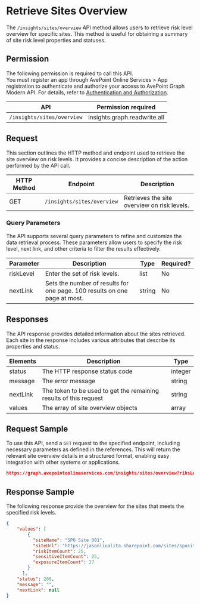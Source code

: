 # Retrieve Sites Overview

The `/insights/sites/overview` API method allows users to retrieve risk level overview for specific sites. This method is useful for obtaining a summary of site risk level properties and statuses.

## Permission

The following permission is required to call this API.  
You must register an app through AvePoint Online Services > App registration to authenticate and authorize your access to AvePoint Graph Modern API. For details, refer to [Authentication and Authorization](https://learn.avepoint.com/docs/Use-AvePoint-Graph-Modern-API.html#authentication-and-authorization).

| API     | Permission required | 
|-------------------|---------------|
| `/insights/sites/overview` | insights.graph.readwrite.all|  



## Request

This section outlines the HTTP method and endpoint used to retrieve the site overview on risk levels. It provides a concise description of the action performed by the API call. 

| HTTP Method | Endpoint | Description |
| --- | --- | --- |
| GET | `/insights/sites/overview` | Retrieves the site overview on risk levels. |



### Query Parameters

The API supports several query parameters to refine and customize the data retrieval process. These parameters allow users to specify the risk level, next link, and other criteria to filter the results effectively.

| Parameter | Description                              | Type    | Required? |
|-----------|------------------------------------------|---------|-----------|
| riskLevel | Enter the set of risk levels.            | list   | No        |
| nextLink  | Sets the number of results for one page. 100 results on one page at most. | string  | No        |

## Responses

The API response provides detailed information about the sites retrieved. Each site in the response includes various attributes that describe its properties and status.

| Elements | Description                        | Type    |
|----------|------------------------------------|---------|
| status   | The HTTP response status code      | integer |
| message  | The error message                  | string  |
| nextLink | The token to be used to get the remaining results of this request | string  |
| values   | The array of site overview objects | array   |

## Request Sample

To use this API, send a `GET` request to the specified endpoint, including necessary parameters as defined in the references. This will return the relevant site overview details in a structured format, enabling easy integration with other systems or applications.  

```json
https://graph.avepointonlineservices.com/insights/sites/overview?riksLevel=1&riksLevel=2&riksLevel=3&nextLink=12313
```

## Response Sample

The following response provide the overview for the sites that meets the specified risk levels.

```json
{
    "values": [
        {
          "siteName": "SPO Site 001",
          "siteUrl": "https://jasonliualita.sharepoint.com/sites/sposite001",
          "riskItemCount": 25,
          "sensitiveItemCount": 25,
          "exposureItemCount": 27
        }
      ],
    "status": 200,
    "message": "",
    "nextLink": null
}
```